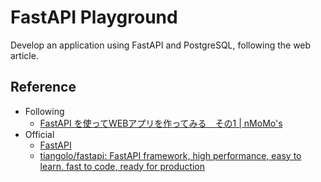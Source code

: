 FastAPI Playground
===

Develop an application using FastAPI and PostgreSQL, following the web article.

## Reference
- Following
  - [FastAPI を使ってWEBアプリを作ってみる　その1 \| nMoMo's](https://nmomos.com/tips/2021/01/23/fastapi-docker-1/)
- Official
  - [FastAPI](https://fastapi.tiangolo.com/ja/)
  - [tiangolo/fastapi: FastAPI framework, high performance, easy to learn, fast to code, ready for production](https://github.com/tiangolo/fastapi)
